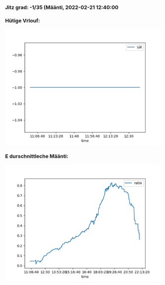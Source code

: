 ### Jitz grad: -1/35 (Määnti, 2022-02-21 12:40:00

### Hütige Vrlouf:
![Graph](Today.png)

### E durschnittleche Määnti:
![Graph](Määnti.png)